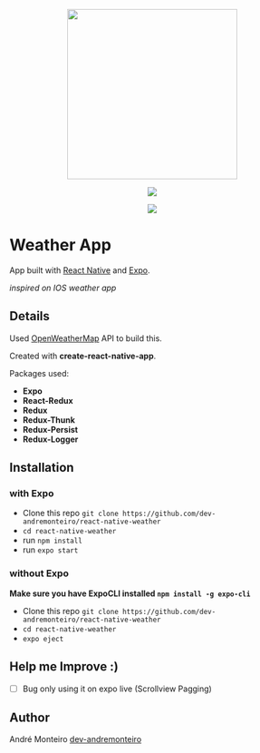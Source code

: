 <p align="center">
 <img src="https://thumbs.gfycat.com/SecondaryPoorAfricanwildcat-size_restricted.gif" width="300"/>
  </p>
<p align="center">
<a title='License' href="https://github.com/FaridSafi/react-native-gifted-chat/blob/master/LICENSE" height="18">
    <img src='https://img.shields.io/badge/license-MIT-blue.svg' />
</a>
  </p>
  <p align="center">
 <img src="https://api.qrserver.com/v1/create-qr-code/?size=100x100&data=expo.io/@menorme/weather-app">
  </p>

# Weather App

App built with [React Native](https://github.com/facebook/react-native) and [Expo](https://github.com/expo/expo).

*inspired on IOS weather app*

## Details

Used [OpenWeatherMap](https://openweathermap.org) API to build this.

Created with **create-react-native-app**.

Packages used:

- **Expo**
- **React-Redux**
- **Redux**
- **Redux-Thunk**
- **Redux-Persist**
- **Redux-Logger**

## Installation

### with Expo

- Clone this repo `git clone https://github.com/dev-andremonteiro/react-native-weather`
- `cd react-native-weather`
- run `npm install`
- run `expo start`

### without Expo

**Make sure you have ExpoCLI installed `npm install -g expo-cli`**

- Clone this repo `git clone https://github.com/dev-andremonteiro/react-native-weather`
- `cd react-native-weather`
- `expo eject`

## Help me Improve :)

- [ ] Bug only using it on expo live (Scrollview Pagging)

## Author

André Monteiro [dev-andremonteiro](https://github.com/dev-andremonteiro)
